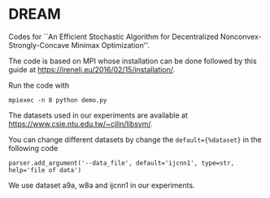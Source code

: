 # DREAM

Codes for ``An Efficient Stochastic Algorithm for Decentralized Nonconvex-Strongly-Concave Minimax Optimization''.

The code is based on MPI whose installation can be done followed by this guide at https://ireneli.eu/2016/02/15/installation/.

Run the code with

```
mpiexec -n 8 python demo.py
```
The datasets used in our experiments are available at https://www.csie.ntu.edu.tw/~cjlin/libsvm/.

You can change different datasets by change the `default={%dataset}` in the following code
```
parser.add_argument('--data_file', default='ijcnn1', type=str, help='file of data')
```
We use dataset a9a, w8a and ijcnn1 in our experiments.
